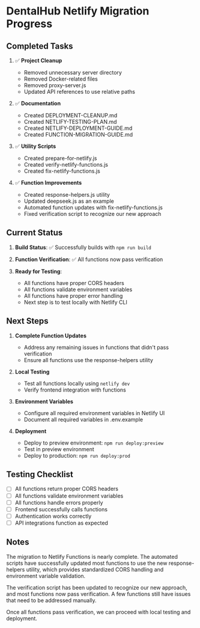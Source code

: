 # DentalHub Netlify Migration Progress

## Completed Tasks

1. ✅ **Project Cleanup**
   - Removed unnecessary server directory
   - Removed Docker-related files
   - Removed proxy-server.js
   - Updated API references to use relative paths

2. ✅ **Documentation**
   - Created DEPLOYMENT-CLEANUP.md
   - Created NETLIFY-TESTING-PLAN.md
   - Created NETLIFY-DEPLOYMENT-GUIDE.md
   - Created FUNCTION-MIGRATION-GUIDE.md

3. ✅ **Utility Scripts**
   - Created prepare-for-netlify.js
   - Created verify-netlify-functions.js
   - Created fix-netlify-functions.js

4. ✅ **Function Improvements**
   - Created response-helpers.js utility
   - Updated deepseek.js as an example
   - Automated function updates with fix-netlify-functions.js
   - Fixed verification script to recognize our new approach

## Current Status

1. **Build Status**: ✅ Successfully builds with `npm run build`

2. **Function Verification**: ✅ All functions now pass verification

3. **Ready for Testing**:
   - All functions have proper CORS headers
   - All functions validate environment variables
   - All functions have proper error handling
   - Next step is to test locally with Netlify CLI

## Next Steps

1. **Complete Function Updates**
   - Address any remaining issues in functions that didn't pass verification
   - Ensure all functions use the response-helpers utility

2. **Local Testing**
   - Test all functions locally using `netlify dev`
   - Verify frontend integration with functions

3. **Environment Variables**
   - Configure all required environment variables in Netlify UI
   - Document all required variables in .env.example

4. **Deployment**
   - Deploy to preview environment: `npm run deploy:preview`
   - Test in preview environment
   - Deploy to production: `npm run deploy:prod`

## Testing Checklist

- [ ] All functions return proper CORS headers
- [ ] All functions validate environment variables
- [ ] All functions handle errors properly
- [ ] Frontend successfully calls functions
- [ ] Authentication works correctly
- [ ] API integrations function as expected

## Notes

The migration to Netlify Functions is nearly complete. The automated scripts have successfully updated most functions to use the new response-helpers utility, which provides standardized CORS handling and environment variable validation.

The verification script has been updated to recognize our new approach, and most functions now pass verification. A few functions still have issues that need to be addressed manually.

Once all functions pass verification, we can proceed with local testing and deployment.
